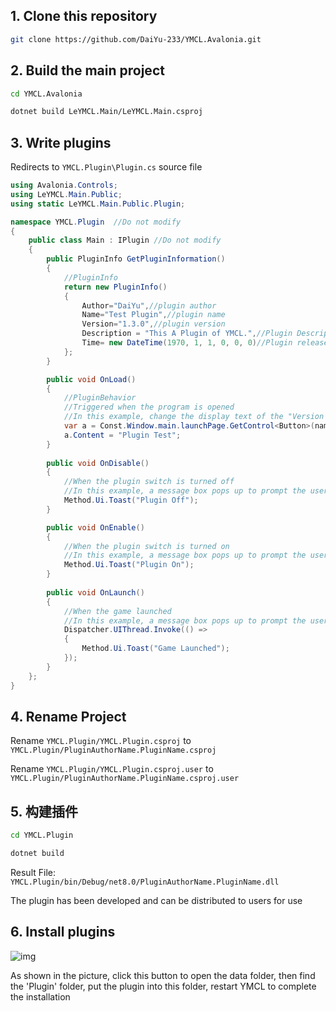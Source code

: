 ## 1. Clone this repository

```bash
git clone https://github.com/DaiYu-233/YMCL.Avalonia.git
```

## 2. Build the main project

```bash
cd YMCL.Avalonia
```

```bash
dotnet build LeYMCL.Main/LeYMCL.Main.csproj
```

## 3. Write plugins

Redirects to `YMCL.Plugin\Plugin.cs` source file

```csharp
using Avalonia.Controls;
using LeYMCL.Main.Public;
using static LeYMCL.Main.Public.Plugin;

namespace YMCL.Plugin  //Do not modify
{
    public class Main : IPlugin //Do not modify
    {
        public PluginInfo GetPluginInformation()
        {
            //PluginInfo
            return new PluginInfo()
            {
                Author="DaiYu",//plugin author
                Name="Test Plugin",//plugin name
                Version="1.3.0",//plugin version
                Description = "This A Plugin of YMCL.",//Plugin Description
                Time= new DateTime(1970, 1, 1, 0, 0, 0)//Plugin release time, in the format of year month day hour minute second
            };
        }

        public void OnLoad()
        {
            //PluginBehavior
            //Triggered when the program is opened
            //In this example, change the display text of the "Version List" button on the main interface to "Plugin Test". The specific method can be found by browsing the source code
            var a = Const.Window.main.launchPage.GetControl<Button>(name:"VersionListBtn");
            a.Content = "Plugin Test";
        }
        
        public void OnDisable()
        {
            //When the plugin switch is turned off
            //In this example, a message box pops up to prompt the user
            Method.Ui.Toast("Plugin Off");
        }

        public void OnEnable()
        {
            //When the plugin switch is turned on
            //In this example, a message box pops up to prompt the user
            Method.Ui.Toast("Plugin On");
        }
        
        public void OnLaunch()
        {
            //When the game launched
            //In this example, a message box pops up to prompt the user
            Dispatcher.UIThread.Invoke(() =>
            {
                Method.Ui.Toast("Game Launched");
            });
        }
    };
}
```

## 4. Rename Project

Rename `YMCL.Plugin/YMCL.Plugin.csproj` to `YMCL.Plugin/PluginAuthorName.PluginName.csproj`

Rename `YMCL.Plugin/YMCL.Plugin.csproj.user` to `YMCL.Plugin/PluginAuthorName.PluginName.csproj.user`

## 5. 构建插件

````bash
cd YMCL.Plugin
````

````bash
dotnet build
````

Result File: `YMCL.Plugin/bin/Debug/net8.0/PluginAuthorName.PluginName.dll`

The plugin has been developed and can be distributed to users for use

## 6. Install plugins

![img](https://pic.daiyu.fun/pic/2024/202407220914001.png)

As shown in the picture, click this button to open the data folder, then find the 'Plugin' folder, put the plugin into
this folder, restart YMCL to complete the installation
